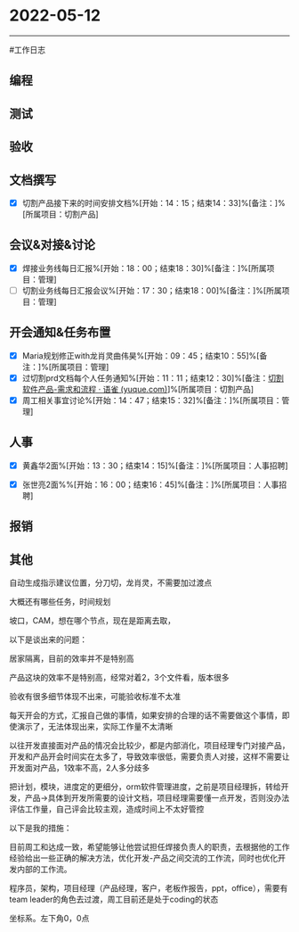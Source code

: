 # 2022-05-12 

---

#工作日志

## 编程



## 测试



## 验收 



## 文档撰写 
- [x] 切割产品接下来的时间安排文档%[开始：14：15；结束14：33]%[备注：]%[所属项目：切割产品]


## 会议&对接&讨论

- [x] 焊接业务线每日汇报%[开始：18：00；结束18：30]%[备注：]%[所属项目：管理]
- [ ] 切割业务线每日汇报会议%[开始：17：30；结束18：00]%[备注：]%[所属项目：管理]

## 开会通知&任务布置
- [x] Maria规划修正with龙肖灵曲伟昊%[开始：09：45；结束10：55]%[备注：]%[所属项目：管理]
- [x] 过切割prd文档每个人任务通知%[开始：11：11；结束12：30]%[备注：[切割软件产品-需求和流程 · 语雀 (yuque.com)](https://www.yuque.com/u12577157/kb/oxm3gh/edit#d87Xd)]%[所属项目：切割产品]
- [x] 周工相关事宜讨论%[开始：14：47；结束15：32]%[备注：]%[所属项目：管理]

## 人事
- [x] 黄鑫华2面%[开始：13：30；结束14：15]%[备注：]%[所属项目：人事招聘]
- [x] 张世亮2面%%[开始：16：00；结束16：45]%[备注：]%[所属项目：人事招聘]


## 报销



## 其他



自动生成指示建议位置，分刀切，龙肖灵，不需要加过渡点

大概还有哪些任务，时间规划

坡口，CAM，想在哪个节点，现在是距离去取，

以下是谈出来的问题：

居家隔离，目前的效率并不是特别高

产品这块的效率不是特别高，经常对着2，3个文件看，版本很多

验收有很多细节体现不出来，可能验收标准不太准

每天开会的方式，汇报自己做的事情，如果安排的合理的话不需要做这个事情，即使演示了，无法体现出来，实际工作量不太清晰

以往开发直接面对产品的情况会比较少，都是内部消化，项目经理专门对接产品，开发和产品开会时间实在太多了，导致效率很低，需要负责人对接，这样不需要让开发面对产品，1效率不高，2人多分歧多

把计划，模块，进度定的更细分，orm软件管理进度，之前是项目经理拆，转给开发，产品->具体到开发所需要的设计文档，项目经理需要懂一点开发，否则没办法评估工作量，自己评会比较主观，造成时间上不太好管控

以下是我的措施：

目前周工和达成一致，希望能够让他尝试担任焊接负责人的职责，去根据他的工作经验给出一些正确的解决方法，优化开发-产品之间交流的工作流，同时也优化开发内部的工作流。


程序员，架构，项目经理（产品经理，客户，老板作报告，ppt，office），需要有team leader的角色去过渡，周工目前还是处于coding的状态






坐标系。左下角0，0点








